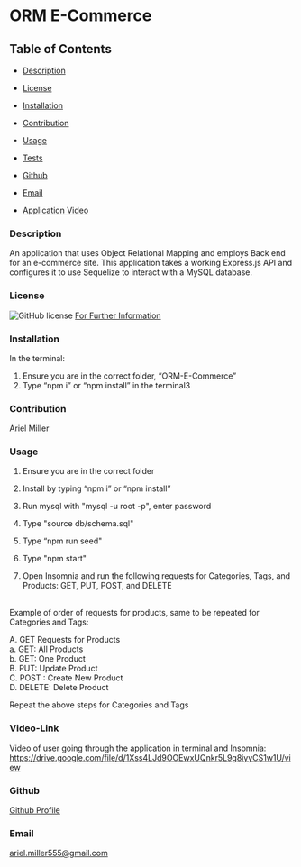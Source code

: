 # ORM E-Commerce 

  ## Table of Contents

  * [Description](#description)

  * [License](#license)

  * [Installation](#installation)

  * [Contribution](#contribution)

  * [Usage](#usage)

  * [Tests](#tests)

  * [Github](#github)

  * [Email](#email)
   * [Application Video](#Video-Link)

  

  ### Description 
 An application that uses Object Relational Mapping and employs Back end for an e-commerce site. This application takes a working Express.js API and configures it to use Sequelize to interact with a MySQL database.


  ### License 
  ![GitHub license](https://img.shields.io/badge/license-MIT-turquoise.svg)
[For Further Information]( https://shields.io/category/license)

  ### Installation

  In the terminal: 
 1. Ensure you are in the correct folder, “ORM-E-Commerce” 
 2. Type “npm i” or “npm install” in the terminal3
 
  ### Contribution
  Ariel Miller 

  ### Usage
1. Ensure you are in the correct folder
1. Install by typing “npm i” or “npm install”

2. Run mysql with "mysql -u root -p", enter password
3. Type "source db/schema.sql"
4. Type “npm run seed" 
5. Type "npm start"

3. Open Insomnia and run the following requests for Categories, Tags, and Products: GET, PUT, POST, and DELETE

<br>
Example of order of requests for products, same to be repeated for Categories and  Tags:


A. GET Requests for Products 
<br>
a. GET: All Products 
<br>
b. GET:  One Product
<br>
B. PUT:  Update Product
<br>
C. POST : Create New Product
<br>
D. DELETE: Delete Product 

Repeat the above steps for Categories and Tags 

### Video-Link
Video of user going through the application in terminal and Insomnia:
https://drive.google.com/file/d/1Xss4LJd9OOEwxUQnkr5L9g8iyyCS1w1U/view 
  ### Github
[Github Profile](https://github.com/amiller0806)

  ### Email
ariel.miller555@gmail.com
